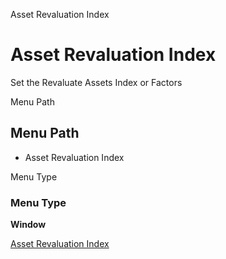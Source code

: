 
Asset Revaluation Index
# Asset Revaluation Index


Set the Revaluate Assets Index or Factors

Menu Path
## Menu Path



- Asset Revaluation Index

Menu Type
### Menu Type

**Window**


[Asset Revaluation Index](../../window-asset-revaluation-index.md)